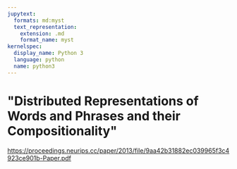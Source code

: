 ```yaml
---
jupytext:
  formats: md:myst
  text_representation:
    extension: .md
    format_name: myst
kernelspec:
  display_name: Python 3
  language: python
  name: python3
---
```


# "Distributed Representations of Words and Phrases and their Compositionality"

https://proceedings.neurips.cc/paper/2013/file/9aa42b31882ec039965f3c4923ce901b-Paper.pdf